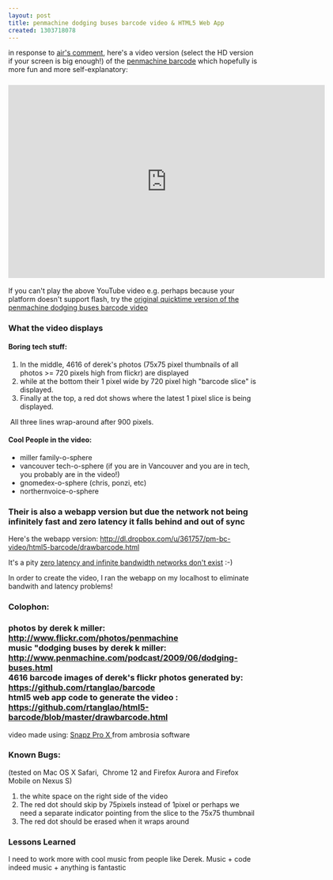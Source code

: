 ```yaml
---
layout: post
title: penmachine dodging buses barcode video & HTML5 Web App
created: 1303718078
---
```

<p>in response to <a href="http://www.flickr.com/photos/roland/5637164396/#comment72157626542553950">air's comment</a>, here's a video version (select the HD version if your screen is big enough!) of the <a href="http://rolandtanglao.com/2011/04/20/penmachine-barcode-1-1/">penmachine barcode</a> which hopefully is more fun and more self-explanatory:</p><h3><iframe title="YouTube video player" src="http://www.youtube.com/embed/jiMwRa8KSi0" frameborder="0" width="640" height="390"></iframe></h3><p>If you can't play the above YouTube video e.g. perhaps because your platform doesn't support flash, try the <a href="http://dl.dropbox.com/u/361757/penmachine%20dodging%20buses%20barcode%20video.mov">original quicktime version of the penmachine dodging buses barcode video</a></p><h3>What the video displays</h3><h4>Boring tech stuff:</h4><ol><li>In the middle, 4616 of derek's photos (75x75 pixel thumbnails of all photos &gt;= 720 pixels high from flickr) are displayed</li><li>while at the bottom their 1 pixel wide by 720 pixel high "barcode slice" is displayed.</li><li>Finally at the top, a red dot shows where the latest 1 pixel slice is being displayed.</li></ol><p>&nbsp;All three lines wrap-around after 900 pixels.</p><h4>Cool People in the video:</h4><ul><li>miller family-o-sphere</li><li>vancouver tech-o-sphere (if you are in Vancouver and you are in tech, you probably are in the video!)</li><li>gnomedex-o-sphere (chris, ponzi, etc)</li><li>northernvoice-o-sphere</li></ul><h3>Their is also a webapp version but due the network not being infinitely fast and zero latency it falls behind and out of sync</h3><p>Here's the webapp version: <a href="http://dl.dropbox.com/u/361757/pm-bc-video/html5-barcode/drawbarcode.html">http://dl.dropbox.com/u/361757/pm-bc-video/html5-barcode/drawbarcode.html</a></p><p>It's a pity <a href="http://en.wikipedia.org/wiki/Fallacies_of_Distributed_Computing">zero latency and infinite bandwidth networks don't exist</a> :-)</p><p>In order to create the video, I ran the webapp on my localhost to eliminate bandwith and latency problems!</p><h3>Colophon:</h3><h3>photos by derek k miller:<br /><a class="yt-uix-redirect-link" title="http://www.flickr.com/photos/penmachine" dir="ltr" href="http://www.flickr.com/photos/penmachine">http://www.flickr.com/photos/penmachine</a><br />music "dodging buses by derek k miller:<br /><a class="yt-uix-redirect-link" title="http://www.penmachine.com/podcast/2009/06/dodging-buses.html" dir="ltr" href="http://www.penmachine.com/podcast/2009/06/dodging-buses.html" rel="nofollow" target="_blank">http://www.penmachine.com/podcast/2009/06/dodging-buses.html</a><br />4616 barcode images of derek's flickr photos generated by:<br /><a class="yt-uix-redirect-link" title="https://github.com/rtanglao/barcode" dir="ltr" href="https://github.com/rtanglao/barcode">https://github.com/rtanglao/barcode</a><br />html5 web app code to generate the video :<br /><a class="yt-uix-redirect-link" title="https://github.com/rtanglao/html5-barcode/blob/master/drawbarcode.html" dir="ltr" href="https://github.com/rtanglao/html5-barcode/blob/master/drawbarcode.html">https://github.com/rtanglao/html5-barcode/blob/master/drawbarcode.html</a></h3><p>video made using: <a href="http://www.ambrosiasw.com/utilities/snapzprox/">Snapz Pro X </a>from ambrosia software</p><h3>Known Bugs:</h3><p>(tested on Mac OS X Safari,&nbsp; Chrome 12 and Firefox Aurora and Firefox Mobile on Nexus S)</p><ol><li>the white space on the right side of the video</li><li>The red dot should skip by 75pixels instead of 1pixel or perhaps we need a separate indicator pointing from the slice to the 75x75 thumbnail</li><li>The red dot should be erased when it wraps around</li></ol><h3>Lessons Learned</h3><p>I need to work more with cool music from people like Derek. Music + code indeed music + anything is fantastic</p>
